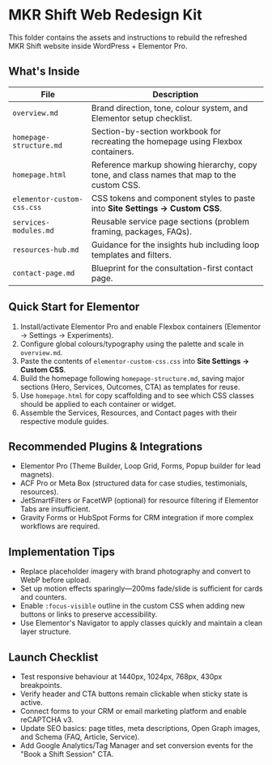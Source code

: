 # MKR Shift Web Redesign Kit

This folder contains the assets and instructions to rebuild the refreshed MKR Shift website inside WordPress + Elementor Pro.

## What's Inside
| File | Description |
| --- | --- |
| `overview.md` | Brand direction, tone, colour system, and Elementor setup checklist. |
| `homepage-structure.md` | Section-by-section workbook for recreating the homepage using Flexbox containers. |
| `homepage.html` | Reference markup showing hierarchy, copy tone, and class names that map to the custom CSS. |
| `elementor-custom-css.css` | CSS tokens and component styles to paste into **Site Settings → Custom CSS**. |
| `services-modules.md` | Reusable service page sections (problem framing, packages, FAQs). |
| `resources-hub.md` | Guidance for the insights hub including loop templates and filters. |
| `contact-page.md` | Blueprint for the consultation-first contact page. |

## Quick Start for Elementor
1. Install/activate Elementor Pro and enable Flexbox containers (Elementor → Settings → Experiments).
2. Configure global colours/typography using the palette and scale in `overview.md`.
3. Paste the contents of `elementor-custom-css.css` into **Site Settings → Custom CSS**.
4. Build the homepage following `homepage-structure.md`, saving major sections (Hero, Services, Outcomes, CTA) as templates for reuse.
5. Use `homepage.html` for copy scaffolding and to see which CSS classes should be applied to each container or widget.
6. Assemble the Services, Resources, and Contact pages with their respective module guides.

## Recommended Plugins & Integrations
* Elementor Pro (Theme Builder, Loop Grid, Forms, Popup builder for lead magnets).
* ACF Pro or Meta Box (structured data for case studies, testimonials, resources).
* JetSmartFilters or FacetWP (optional) for resource filtering if Elementor Tabs are insufficient.
* Gravity Forms or HubSpot Forms for CRM integration if more complex workflows are required.

## Implementation Tips
* Replace placeholder imagery with brand photography and convert to WebP before upload.
* Set up motion effects sparingly—200ms fade/slide is sufficient for cards and counters.
* Enable `:focus-visible` outline in the custom CSS when adding new buttons or links to preserve accessibility.
* Use Elementor's Navigator to apply classes quickly and maintain a clean layer structure.

## Launch Checklist
* Test responsive behaviour at 1440px, 1024px, 768px, 430px breakpoints.
* Verify header and CTA buttons remain clickable when sticky state is active.
* Connect forms to your CRM or email marketing platform and enable reCAPTCHA v3.
* Update SEO basics: page titles, meta descriptions, Open Graph images, and Schema (FAQ, Article, Service).
* Add Google Analytics/Tag Manager and set conversion events for the "Book a Shift Session" CTA.
